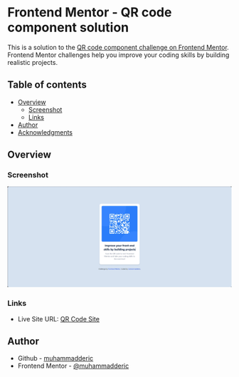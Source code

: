 # Frontend Mentor - QR code component solution

This is a solution to the [QR code component challenge on Frontend Mentor](https://www.frontendmentor.io/challenges/qr-code-component-iux_sIO_H). Frontend Mentor challenges help you improve your coding skills by building realistic projects. 

## Table of contents

- [Overview](#overview)
  - [Screenshot](#screenshot)
  - [Links](#links)
- [Author](#author)
- [Acknowledgments](#acknowledgments)

## Overview

### Screenshot

![QR Code](./qr-code-component_ss.png)

### Links

- Live Site URL: [QR Code Site](https://mderic-frontendmentor.vercel.app/newbie/qr-code)

## Author

- Github - [muhammadderic](https://github.com/muhammadderic)
- Frontend Mentor - [@muhammadderic](https://www.frontendmentor.io/profile/muhammadderic)